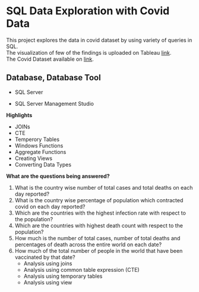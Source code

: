 # SQL Data Exploration with Covid Data

This project explores the data in covid dataset by using variety of queries in SQL. <br>
The visualization of few of the findings is uploaded on Tableau [link](https://public.tableau.com/app/profile/shreeyajoshi2013/viz/Project_Covid_Data/Dashboard1). <br>
The Covid Dataset available on [link](https://ourworldindata.org/covid-deaths).

## **Database, Database Tool** 

* SQL Server

* SQL Server Management Studio

**Highlights**
* JOINs
* CTE
* Temperory Tables 
* Windows Functions 
* Aggregate Functions
* Creating Views
* Converting Data Types 


**What are the questions being answered?**
1)	What is the country wise number of total cases and total deaths on each day reported?
2)	What is the country wise percentage of population which contracted covid on each day reported?
3)	Which are the countries with the highest infection rate with respect to the population?
4)	Which are the countries with highest death count with respect to the population?
5)	How much is the number of total cases, number of total deaths and percentages of death across the entire world on each date?
6)	How much of the total number of people in the world that have been vaccinated by that date?
    * Analysis using joins
    * Analysis using common table expression (CTE)
    * Analysis using temporary tables
    * Analysis using view



